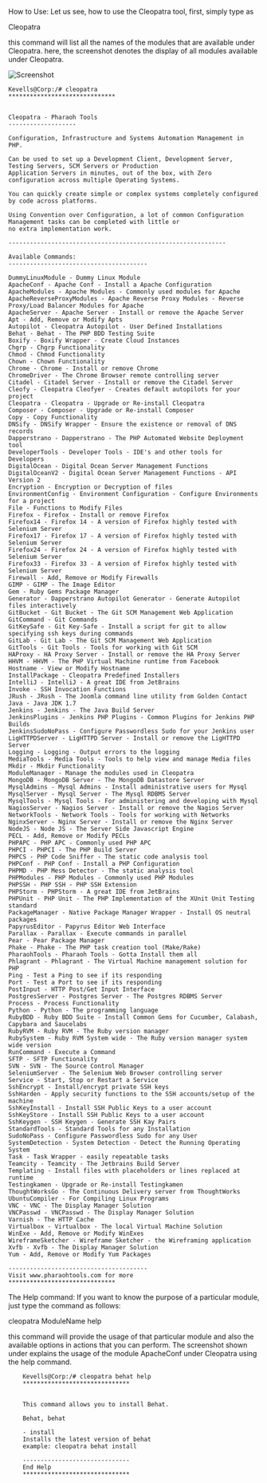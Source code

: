 How to Use:
Let us see, how to use the Cleopatra tool, 
first, simply type as 

Cleopatra

this command will list all the names of the modules that are available under Cleopatra.
here, the screenshot denotes the display of all modules available under Cleopatra.


![Screenshot](img/cleopatra_help.png)
    
    Kevells@Corp:/# cleopatra 
    ******************************


    Cleopatra - Pharaoh Tools
    -------------------

    Configuration, Infrastructure and Systems Automation Management in PHP.

    Can be used to set up a Development Client, Development Server, Testing Servers, SCM Servers or Production
    Application Servers in minutes, out of the box, with Zero configuration across multiple Operating Systems.

    You can quickly create simple or complex systems completely configured by code across platforms.

    Using Convention over Configuration, a lot of common Configuration Management tasks can be completed with little or
    no extra implementation work.

    -------------------------------------------------------------

    Available Commands:
    ---------------------------------------

    DummyLinuxModule - Dummy Linux Module
    ApacheConf - Apache Conf - Install a Apache Configuration
    ApacheModules - Apache Modules - Commonly used modules for Apache
    ApacheReverseProxyModules - Apache Reverse Proxy Modules - Reverse Proxy/Load Balancer Modules for Apache
    ApacheServer - Apache Server - Install or remove the Apache Server
    Apt - Add, Remove or Modify Apts
    Autopilot - Cleopatra Autopilot - User Defined Installations
    Behat - Behat - The PHP BDD Testing Suite
    Boxify - Boxify Wrapper - Create Cloud Instances
    Chgrp - Chgrp Functionality
    Chmod - Chmod Functionality
    Chown - Chown Functionality
    Chrome - Chrome - Install or remove Chrome
    ChromeDriver - The Chrome Browser remote controlling server
    Citadel - Citadel Server - Install or remove the Citadel Server
    Cleofy - Cleopatra Cleofyer - Creates default autopilots for your project
    Cleopatra - Cleopatra - Upgrade or Re-install Cleopatra
    Composer - Composer - Upgrade or Re-install Composer
    Copy - Copy Functionality
    DNSify - DNSify Wrapper - Ensure the existence or removal of DNS records
    Dapperstrano - Dapperstrano - The PHP Automated Website Deployment tool
    DeveloperTools - Developer Tools - IDE's and other tools for Developers
    DigitalOcean - Digital Ocean Server Management Functions
    DigitalOceanV2 - Digital Ocean Server Management Functions - API Version 2
    Encryption - Encryption or Decryption of files
    EnvironmentConfig - Environment Configuration - Configure Environments for a project
    File - Functions to Modify Files
    Firefox - Firefox - Install or remove Firefox
    Firefox14 - Firefox 14 - A version of Firefox highly tested with Selenium Server
    Firefox17 - Firefox 17 - A version of Firefox highly tested with Selenium Server
    Firefox24 - Firefox 24 - A version of Firefox highly tested with Selenium Server
    Firefox33 - Firefox 33 - A version of Firefox highly tested with Selenium Server
    Firewall - Add, Remove or Modify Firewalls
    GIMP - GIMP - The Image Editor
    Gem - Ruby Gems Package Manager
    Generator - Dapperstrano Autopilot Generator - Generate Autopilot files interactively
    GitBucket - Git Bucket - The Git SCM Management Web Application
    GitCommand - Git Commands
    GitKeySafe - Git Key-Safe - Install a script for git to allow specifying ssh keys during commands
    GitLab - Git Lab - The Git SCM Management Web Application
    GitTools - Git Tools - Tools for working with Git SCM
    HAProxy - HA Proxy Server - Install or remove the HA Proxy Server
    HHVM - HHVM - The PHP Virtual Machine runtime from Facebook
    Hostname - View or Modify Hostname
    InstallPackage - Cleopatra Predefined Installers
    IntelliJ - IntelliJ - A great IDE from JetBrains
    Invoke - SSH Invocation Functions
    JRush - JRush - The Joomla command line utility from Golden Contact
    Java - Java JDK 1.7
    Jenkins - Jenkins - The Java Build Server
    JenkinsPlugins - Jenkins PHP Plugins - Common Plugins for Jenkins PHP Builds
    JenkinsSudoNoPass - Configure Passwordless Sudo for your Jenkins user
    LigHTTPDServer - LigHTTPD Server - Install or remove the LigHTTPD Server
    Logging - Logging - Output errors to the logging
    MediaTools - Media Tools - Tools to help view and manage Media files
    Mkdir - Mkdir Functionality
    ModuleManager - Manage the modules used in Cleopatra
    MongoDB - MongoDB Server - The MongoDB Datastore Server
    MysqlAdmins - Mysql Admins - Install administrative users for Mysql
    MysqlServer - Mysql Server - The Mysql RDBMS Server
    MysqlTools - Mysql Tools - For administering and developing with Mysql
    NagiosServer - Nagios Server - Install or remove the Nagios Server
    NetworkTools - Network Tools - Tools for working with Networks
    NginxServer - Nginx Server - Install or remove the Nginx Server
    NodeJS - Node JS - The Server Side Javascript Engine
    PECL - Add, Remove or Modify PECLs
    PHPAPC - PHP APC - Commonly used PHP APC
    PHPCI - PHPCI - The PHP Build Server
    PHPCS - PHP Code Sniffer - The static code analysis tool
    PHPConf - PHP Conf - Install a PHP Configuration
    PHPMD - PHP Mess Detector - The static analysis tool
    PHPModules - PHP Modules - Commonly used PHP Modules
    PHPSSH - PHP SSH - PHP SSH Extension
    PHPStorm - PHPStorm - A great IDE from JetBrains
    PHPUnit - PHP Unit - The PHP Implementation of the XUnit Unit Testing standard
    PackageManager - Native Package Manager Wrapper - Install OS neutral packages
    PapyrusEditor - Papyrus Editor Web Interface
    Parallax - Parallax - Execute commands in parallel
    Pear - Pear Package Manager
    Phake - Phake - The PHP task creation tool (Make/Rake)
    PharaohTools - Pharaoh Tools - Gotta Install them all
    Phlagrant - Phlagrant - The Virtual Machine management solution for PHP
    Ping - Test a Ping to see if its responding
    Port - Test a Port to see if its responding
    PostInput - HTTP Post/Get Input Interface
    PostgresServer - Postgres Server - The Postgres RDBMS Server
    Process - Process Functionality
    Python - Python - The programming language
    RubyBDD - Ruby BDD Suite - Install Common Gems for Cucumber, Calabash, Capybara and Saucelabs
    RubyRVM - Ruby RVM - The Ruby version manager
    RubySystem - Ruby RVM System wide - The Ruby version manager system wide version
    RunCommand - Execute a Command
    SFTP - SFTP Functionality
    SVN - SVN - The Source Control Manager
    SeleniumServer - The Selenium Web Browser controlling server
    Service - Start, Stop or Restart a Service
    SshEncrypt - Install/encrypt private SSH keys
    SshHarden - Apply security functions to the SSH accounts/setup of the machine
    SshKeyInstall - Install SSH Public Keys to a user account
    SshKeyStore - Install SSH Public Keys to a user account
    SshKeygen - SSH Keygen - Generate SSH Kay Pairs
    StandardTools - Standard Tools for any Installation
    SudoNoPass - Configure Passwordless Sudo for any User
    SystemDetection - System Detection - Detect the Running Operating System
    Task - Task Wrapper - easily repeatable tasks
    Teamcity - Teamcity - The Jetbrains Build Server
    Templating - Install files with placeholders or lines replaced at runtime
    Testingkamen - Upgrade or Re-install Testingkamen
    ThoughtWorksGo - The Continuous Delivery server from ThoughtWorks
    UbuntuCompiler - For Compiling Linux Programs
    VNC - VNC - The Display Manager Solution
    VNCPasswd - VNCPasswd - The Display Manager Solution
    Varnish - The HTTP Cache
    Virtualbox - Virtualbox - The local Virtual Machine Solution
    WinExe - Add, Remove or Modify WinExes
    WireframeSketcher - Wireframe Sketcher - the Wireframing application
    Xvfb - Xvfb - The Display Manager Solution
    Yum - Add, Remove or Modify Yum Packages

    ---------------------------------------
    Visit www.pharaohtools.com for more
    ******************************


The Help command:
If you want to know the purpose of a particular module, just type the command as follows:

cleopatra ModuleName help

this command will provide the usage of that particular module and also the available options in actions that you can perform.
The screenshot shown under explains the usage of the module ApacheConf under Cleopatra using the help command.

        Kevells@Corp:/# cleopatra behat help
        ******************************


        This command allows you to install Behat.

        Behat, behat

        - install
        Installs the latest version of behat
        example: cleopatra behat install

        ------------------------------
        End Help
        ******************************




